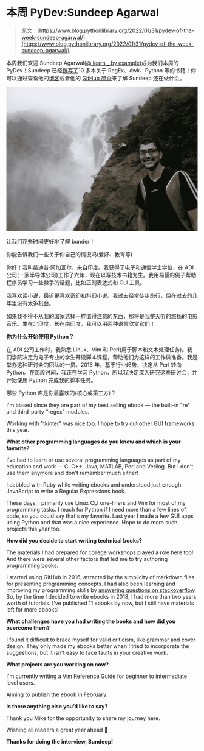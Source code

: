 # 本周 PyDev:Sundeep Agarwal

> 原文：[https://www.blog.pythonlibrary.org/2022/01/31/pydev-of-the-week-sundeep-agarwal/](https://www.blog.pythonlibrary.org/2022/01/31/pydev-of-the-week-sundeep-agarwal/)

本周我们欢迎 Sundeep Agarwal([@ learn _ by example](https://twitter.com/learn_byexample))成为我们本周的 PyDev！Sundeep 已经[撰写了](https://learnbyexample.gumroad.com/)10 多本关于 RegEx、Awk、Python 等的书籍！你可以通过查看他的[博客](https://learnbyexample.github.io/)或者他的 [GitHub 简介](https://github.com/learnbyexample)来了解 Sundeep 还在做什么。

![Sundeep Agarwal](img/964d0c9871f139d0497e39667d88c08e.png)

让我们花些时间更好地了解 bunder！

你能告诉我们一些关于你自己的情况吗(爱好、教育等)

你好！我叫桑迪普·阿加瓦尔，来自印度。我获得了电子和通信学士学位，在 ADI 公司(一家半导体公司)工作了六年，现在以写技术书籍为生。我用易懂的例子帮助程序员学习一些棘手的话题，比如正则表达式和 CLI 工具。

我喜欢读小说，最近更喜欢奇幻和科幻小说。我过去经常徒步旅行，但在过去的几年里没有太多机会。

如果我不得不从我的国家选择一样值得注意的东西，那将是我整天听的悠扬的电影音乐。生在北印度，长在南印度，我可以用两种语言欣赏它们！

**你为什么开始使用 Python？**

在 ADI 公司工作时，我熟悉 Linux、Vim 和 Perl(用于脚本和文本处理任务)。我们学院决定为电子专业的学生开设脚本课程，帮助他们为这样的工作做准备。我是举办这种研讨会的团队的一员。2016 年，基于行业趋势，决定从 Perl 转向 Python。在那段时间，我正在学习 Python，所以我决定深入研究这些研讨会，并开始使用 Python 完成我的脚本任务。

哪些 Python 库是你最喜欢的(核心或第三方)？

I'm biased since they are part of my best selling ebook — the built-in "re" and third-party "regex" modules.

Working with "tkinter" was nice too. I hope to try out other GUI frameworks this year.

**What other programming languages do you know and which is your favorite?**

I've had to learn or use several programming languages as part of my education and work — C, C++, Java, MATLAB, Perl and Verilog. But I don't use them anymore and don't remember much either!

I dabbled with Ruby while writing ebooks and understood just enough JavaScript to write a Regular Expressions book.

These days, I primarily use Linux CLI one-liners and Vim for most of my programming tasks. I reach for Python if I need more than a few lines of code, so you could say that's my favorite. Last year I made a few GUI apps using Python and that was a nice experience. Hope to do more such projects this year too.

**How did you decide to start writing technical books?**

The materials I had prepared for college workshops played a role here too! And there were several other factors that led me to try authoring programming books.

I started using GitHub in 2016, attracted by the simplicity of markdown files for presenting programming concepts. I had also been learning and improving my programming skills by [answering questions on stackoverflow](https://stackoverflow.com/users/4082052/sundeep?tab=profile). So, by the time I decided to write ebooks in 2018, I had more than two years worth of tutorials. I've published 11 ebooks by now, but I still have materials left for more ebooks!

**What challenges have you had writing the books and how did you overcome them?**

I found it difficult to brace myself for valid criticism, like grammar and cover design. They only made my ebooks better when I tried to incorporate the suggestions, but it isn't easy to face faults in your creative work.

**What projects are you working on now?**

I'm currently writing a [Vim Reference Guide](https://learnbyexample.github.io/vim_reference/) for beginner to intermediate level users.

Aiming to publish the ebook in February.

**Is there anything else you’d like to say?**

Thank you Mike for the opportunity to share my journey here.

Wishing all readers a great year ahead 🙂

**Thanks for doing the interview, Sundeep!**